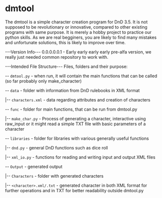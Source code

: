# dmtool
The dmtool is a simple character creation program for DnD 3.5.
It is not supposed to be revolutionary or innovative, compared to other existing programs with same purpose. It is merely a hobby project to practice our python skills.
As we are real begginers, you are likely to find many mistakes and unfortunate solutions, this is likely to improve over time.

---Version Info---
0.0.0.0.0.1 - Early early early early pre-alfa version, we really just needed common repository to work with.


---Intended File Structure---
Files, folders and their purpose:

-- `dmtool.py` - when run, it will contain the main functions that can be called (so far probably only make_character)

-- `data` - folder with information from DnD rulebooks in XML format

|-- `characters.xml` - data regarding attributes and creation of characters

-- `func` - folder for main functions, that can be run from dmtool.py

|-- `make_char.py` - Process of generating a character, interactive using raw_input or it might read a simple TXT file with basic parameters of a character

-- `libraries` - folder for libraries with various generally useful functions

|-- `dnd.py` -  general DnD functions such as dice roll

|-- `xml_io.py` - functions for reading and writing input and output XML files

-- `Output` - generated output

|-- `Characters` - folder with generated characters

|-- `<character>.xml/.txt`  - generated character in both XML format for further operations and in TXT for better readability outside dmtool.py

